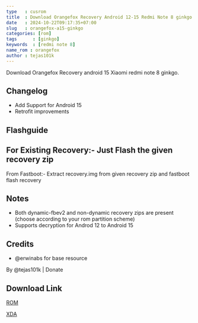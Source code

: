 ```yaml
---
type   : cusrom
title  : Download Orangefox Recovery Android 12-15 Redmi Note 8 ginkgo
date   : 2024-10-22T09:17:35+07:00
slug   : orangefox-a15-ginkgo
categories: [rom]
tags      : [ginkgo]
keywords  : [redmi note 8]
name_rom : orangefox
author : tejas101k
---
```


Download Orangefox Recovery android 15 Xiaomi redmi note 8 ginkgo.


## Changelog
- Add Support for Android 15
- Retrofit improvements

## Flashguide
For Existing Recovery:- Just Flash the given recovery zip 
-----
From Fastboot:- Extract recovery.img from given recovery zip and fastboot flash recovery <imgpath>

## Notes
- Both dynamic-fbev2 and non-dynamic recovery zips are present (choose according to your rom partition scheme)
- Supports decryption for Androd 12 to Android 15

## Credits
- @erwinabs for base resource

By @tejas101k | Donate

## Download Link
[ROM](https://www.pling.com/p/2117593/)

[XDA](https://xdaforums.com/t/recovery-12-13-14-unofficial-orangefox-recovery-redmi-note-8-8t.4648116/https://xdaforums.com/t/recovery-12-13-14-unofficial-orangefox-recovery-redmi-note-8-8t.4648116/)


